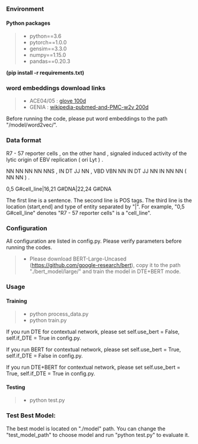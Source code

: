 
### Environment
#### Python packages
>- python==3.6
>- pytorch==1.0.0
>- gensim==3.3.0
>- numpy==1.15.0
>- pandas==0.20.3

**(pip install -r requirements.txt)**
### word embeddings download links
>- ACE04/05 : [glove 100d](https://drive.google.com/open?id=1qDmFF0bUKHt5GpANj7jCUmDXgq50QJKw)
>- GENIA : [wikipedia-pubmed-and-PMC-w2v 200d](http://evexdb.org/pmresources/vec-space-models/wikipedia-pubmed-and-PMC-w2v.bin)

Before running the code, please put word embeddings to the path "/model/word2vec/".

### Data format

R7 - 57 reporter cells , on the other hand , signaled induced activity of the lytic origin of EBV replication ( ori Lyt ) .

NN NN NN NN NNS , IN DT JJ NN , VBD VBN NN IN DT JJ NN IN NN NN ( NN NN ) .

0,5 G#cell_line|16,21 G#DNA|22,24 G#DNA

The first line is a sentence. The second line is POS tags. The third line is the location (start,end] and type of entity separated by "|". For example, "0,5 G#cell_line" denotes "R7 - 57 reporter cells"  is a "cell_line".


### Configuration
All configuration are listed in config.py. Please verify parameters before running the codes.
>- Please download BERT-Large-Uncased (https://github.com/google-research/bert), copy it to the path "./bert_model/large/"  and train the  model in DTE+BERT  mode.

### Usage
#### Training
>- python process_data.py
>- python train.py 

If you run DTE for contextual network, please set  self.use_bert = False, self.if_DTE = True in config.py.

If you run BERT for contextual network, please set  self.use_bert = True, self.if_DTE = False in config.py. 

If you run DTE+BERT for contextual network, please set  self.use_bert = True, self.if_DTE = True in config.py.

#### Testing
>- python test.py

### Test Best Model:
The best model is located on "./model" path. You can change the "test_model_path" to choose model and run
"python test.py" to evaluate it.
